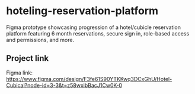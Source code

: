 # hoteling-reservation-platform
Figma prototype showcasing progression of a hotel/cubicle reservation platform featuring 6 month reservations, secure sign in, role-based access and permissions, and more.
## Project link
Figma link: https://www.figma.com/design/F3fe61S90YTKKwq3DCxGhU/Hotel-Cubical?node-id=3-3&t=z58wxibBacJ1Cw0K-0
